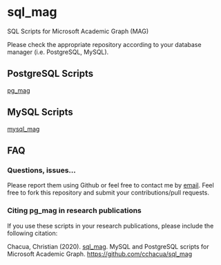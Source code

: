 # sql_mag
SQL Scripts for Microsoft Academic Graph (MAG)

Please check the appropriate repository according to your database manager (i.e. PostgreSQL, MySQL).

## PostgreSQL Scripts
[pg_mag](https://github.com/cchacua/pg_mag)


## MySQL Scripts
[mysql_mag](https://github.com/cchacua/mysql_mag)


## FAQ

### Questions, issues...

Please report them using Github or feel free to contact me by [email](ccdelgado@u-bordeaux.fr). Feel free to fork this repository and submit your contributions/pull requests.

### Citing pg_mag in research publications
If you use these scripts in your research publications, please include the following citation:

Chacua, Christian (2020). [sql_mag](https://github.com/cchacua/sql_mag). MySQL and PostgreSQL scripts for Microsoft Academic Graph. https://github.com/cchacua/sql_mag
